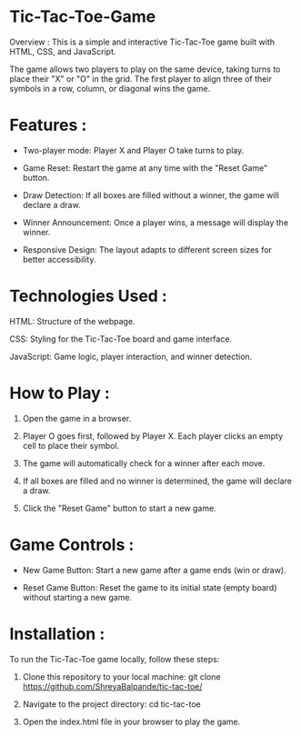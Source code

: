 # Tic-Tac-Toe-Game

Overview :
This is a simple and interactive Tic-Tac-Toe game built with HTML, CSS, and JavaScript.

The game allows two players to play on the same device, taking turns to place their "X" or "O" in the grid. The first player to align three of their symbols in a row, column, or diagonal wins the game.

# Features :
* Two-player mode: Player X and Player O take turns to play.
  
* Game Reset: Restart the game at any time with the "Reset Game" button.
  
* Draw Detection: If all boxes are filled without a winner, the game will declare a draw.
  
* Winner Announcement: Once a player wins, a message will display the winner.
* Responsive Design: The layout adapts to different screen sizes for better accessibility.
  
# Technologies Used :
HTML: Structure of the webpage.

CSS: Styling for the Tic-Tac-Toe board and game interface.

JavaScript: Game logic, player interaction, and winner detection.


# How to Play :
1. Open the game in a browser.

2. Player O goes first, followed by Player X. Each player clicks an empty cell to place their symbol.
   
3. The game will automatically check for a winner after each move.
   
4. If all boxes are filled and no winner is determined, the game will declare a draw.
   
5. Click the "Reset Game" button to start a new game.

   
# Game Controls :
* New Game Button: Start a new game after a game ends (win or draw).
  
* Reset Game Button: Reset the game to its initial state (empty board) without starting a new game.

# Installation :
To run the Tic-Tac-Toe game locally, follow these steps:

1. Clone this repository to your local machine: git clone https://github.com/ShreyaBalpande/tic-tac-toe/

2. Navigate to the project directory: cd tic-tac-toe

3. Open the index.html file in your browser to play the game.
